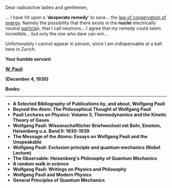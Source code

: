 <p>Dear radioactive ladies and gentlemen,</p>
<p>&hellip; I have hit upon a '<strong>desperate remedy</strong>' to save&hellip; the&nbsp;<a href="https://en.wikipedia.org/wiki/Conservation_of_energy" target="_blank" rel="nofollow noopener">law of conservation of energy</a>. Namely the possibility that there exists in the&nbsp;<strong>nuclei</strong>&nbsp;electrically neutral&nbsp;<a href="https://en.wikipedia.org/wiki/Particle" target="_blank" rel="nofollow noopener">particle</a>s, that I call neutrons&hellip; I agree that my remedy could seem incredible&hellip; but only the one who dare can win&hellip;</p>
<p>Unfortunately I cannot appear in person, since I am indispensable at a ball here in Zurich.</p>
<p><strong>Your humble servant</strong></p>
<p><a href="https://en.wikipedia.org/wiki/Wolfgang_Pauli" target="_blank" rel="nofollow noopener"><strong>W. Pauli</strong></a></p>
<p><strong>(December 4, 1930)</strong></p>


<p><strong>Books:</strong></p>
<hr>
<ul>
                                <li><b><a target="_blank" href="https://github.com/manjunath5496/Translation-of-a-machine-typed-copy-of-a-letter-that-Wolfgang-Pauli-sent-to-a-group-of-physicists/blob/master/wp(1).pdf" style="text-decoration:none;">A Selected Bibliography of Publications by, and
about, Wolfgang Pauli </a></b></li>
                                <li><b><a target="_blank" href="https://github.com/manjunath5496/Translation-of-a-machine-typed-copy-of-a-letter-that-Wolfgang-Pauli-sent-to-a-group-of-physicists/blob/master/wp(2).pdf" style="text-decoration:none;">Beyond the Atom: The Philosophical Thought of Wolfgang Pauli</a></b></li>
                                <li><b><a target="_blank" href="https://github.com/manjunath5496/Translation-of-a-machine-typed-copy-of-a-letter-that-Wolfgang-Pauli-sent-to-a-group-of-physicists/blob/master/wp(3).pdf" style="text-decoration:none;">Pauli Lectures on Physics: Volume 3, Thermodynamics and the Kinetic Theory of Gases</a></b></li>
  
   <li><b><a target="_blank" href="https://github.com/manjunath5496/Translation-of-a-machine-typed-copy-of-a-letter-that-Wolfgang-Pauli-sent-to-a-group-of-physicists/blob/master/wp(4).pdf" style="text-decoration:none;">Wolfgang Pauli: Wissenschaftlicher Briefwechsel mit Bohr, Einstein, Heisenberg u.a. Band II: 1930-1939 </a></b></li>
                                <li><b><a target="_blank" href="https://github.com/manjunath5496/Translation-of-a-machine-typed-copy-of-a-letter-that-Wolfgang-Pauli-sent-to-a-group-of-physicists/blob/master/wp(5).pdf" style="text-decoration:none;">The Message of the Atoms: Essays on Wolfgang Pauli and the Unspeakable</a></b></li>
                                <li><b><a target="_blank" href="https://github.com/manjunath5496/Translation-of-a-machine-typed-copy-of-a-letter-that-Wolfgang-Pauli-sent-to-a-group-of-physicists/blob/master/wp(6).pdf" style="text-decoration:none;">Wolfgang Pauli: Exclusion principle and quantum mechanics (Nobel Lecture)</a></b></li>  
  
   <li><b><a target="_blank" href="https://github.com/manjunath5496/Translation-of-a-machine-typed-copy-of-a-letter-that-Wolfgang-Pauli-sent-to-a-group-of-physicists/blob/master/wp(7).pdf" style="text-decoration:none;">The Observable: Heisenberg's Philosophy of Quantum Mechanics</a></b></li>
                                <li><b><a target="_blank" href="https://github.com/manjunath5496/Translation-of-a-machine-typed-copy-of-a-letter-that-Wolfgang-Pauli-sent-to-a-group-of-physicists/blob/master/wp(8).pdf" style="text-decoration:none;">A random walk in science</a></b></li> 
                                
<li><b><a target="_blank" href="https://github.com/manjunath5496/Translation-of-a-machine-typed-copy-of-a-letter-that-Wolfgang-Pauli-sent-to-a-group-of-physicists/blob/master/wp(9).pdf" style="text-decoration:none;">Wolfgang Pauli: Writings on Physics and Philosophy</a></b></li>  
  
   <li><b><a target="_blank" href="https://github.com/manjunath5496/Translation-of-a-machine-typed-copy-of-a-letter-that-Wolfgang-Pauli-sent-to-a-group-of-physicists/blob/master/wp(10).pdf" style="text-decoration:none;">Wolfgang Pauli and Modern Physics</a></b></li>
                                <li><b><a target="_blank" href="https://github.com/manjunath5496/Translation-of-a-machine-typed-copy-of-a-letter-that-Wolfgang-Pauli-sent-to-a-group-of-physicists/blob/master/wp(11).pdf" style="text-decoration:none;">General Principles of Quantum Mechanics</a></b></li> 
                                                      
                                
                                
                                
                                
                                
                                
                                
                                
                                
  </ul>
